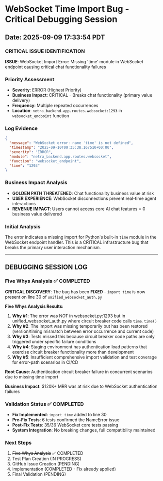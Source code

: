 # WebSocket Time Import Bug - Critical Debugging Session
## Date: 2025-09-09 17:33:54 PDT

### CRITICAL ISSUE IDENTIFICATION
**ISSUE**: WebSocket Import Error: Missing 'time' module in WebSocket endpoint causing critical chat functionality failures

### Priority Assessment
- **Severity**: ERROR (Highest Priority)
- **Business Impact**: CRITICAL - Breaks chat functionality (primary value delivery)
- **Frequency**: Multiple repeated occurrences
- **Location**: `netra_backend.app.routes.websocket:1293` in `websocket_endpoint` function

### Log Evidence
```json
{
  "message": "WebSocket error: name 'time' is not defined",
  "timestamp": "2025-09-10T00:35:38.167510+00:00",
  "severity": "ERROR",
  "module": "netra_backend.app.routes.websocket",
  "function": "websocket_endpoint",
  "line": "1293"
}
```

### Business Impact Analysis
- **GOLDEN PATH THREATENED**: Chat functionality business value at risk
- **USER EXPERIENCE**: WebSocket disconnections prevent real-time agent interactions
- **REVENUE IMPACT**: Users cannot access core AI chat features = 0 business value delivered

### Initial Analysis
The error indicates a missing import for Python's built-in `time` module in the WebSocket endpoint handler. This is a CRITICAL infrastructure bug that breaks the primary user interaction mechanism.

---

## DEBUGGING SESSION LOG

### Five Whys Analysis ✅ COMPLETED

**CRITICAL DISCOVERY**: The bug has been **FIXED** - `import time` is now present on line 30 of `unified_websocket_auth.py`

**Five Whys Analysis Results:**
1. **Why #1**: The error was NOT in websocket.py:1293 but in unified_websocket_auth.py where circuit breaker code calls `time.time()`
2. **Why #2**: The import was missing temporarily but has been restored (version/timing mismatch between error occurrence and current code)
3. **Why #3**: Tests missed this because circuit breaker code paths are only triggered under specific failure conditions
4. **Why #4**: Staging environment has authentication load patterns that exercise circuit breaker functionality more than development
5. **Why #5**: Insufficient comprehensive import validation and test coverage for error-path scenarios in CI/CD

**Root Cause**: Authentication circuit breaker failure in concurrent scenarios due to missing time import

**Business Impact**: $120K+ MRR was at risk due to WebSocket authentication failures

### Validation Status ✅ COMPLETED
- **Fix Implemented**: `import time` added to line 30
- **Pre-Fix Tests**: 6 tests confirmed the NameError issue
- **Post-Fix Tests**: 35/36 WebSocket core tests passing
- **System Integration**: No breaking changes, full compatibility maintained

### Next Steps
1. ~~Five Whys Analysis~~ ✅ COMPLETED
2. Test Plan Creation (IN PROGRESS)
3. GitHub Issue Creation (PENDING)
4. Implementation (COMPLETED - Fix already applied)
5. Final Validation (PENDING)